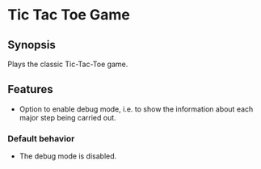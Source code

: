 # Tic Tac Toe Game
## Synopsis
Plays the classic Tic-Tac-Toe game.

## Features
- Option to enable debug mode, i.e. to show the information about each major step being carried out.

### Default behavior
- The debug mode is disabled.